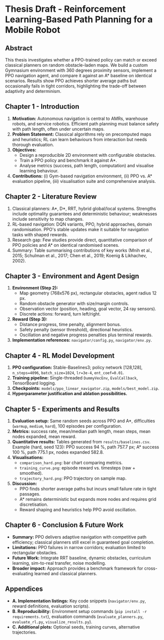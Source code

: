 # Thesis Draft - Reinforcement Learning-Based Path Planning for a Mobile Robot

## Abstract
This thesis investigates whether a PPO-trained policy can match or exceed classical planners on random obstacle-laden maps. We build a custom Gymnasium environment with 360 degrees proximity sensors, implement a PPO navigation agent, and compare it against an A* baseline on identical scenarios. Results show PPO achieves shorter average paths but occasionally fails in tight corridors, highlighting the trade-off between adaptivity and determinism.

## Chapter 1 - Introduction
1. **Motivation:** Autonomous navigation is central to AMRs, warehouse robots, and service robotics. Efficient path planning must balance safety with path length, often under uncertain maps.  
2. **Problem Statement:** Classical algorithms rely on precomputed maps and heuristics; RL can learn behaviours from interaction but needs thorough evaluation.  
3. **Objectives:**  
   - Design a reproducible 2D environment with configurable obstacles.  
   - Train a PPO policy and benchmark it against A*.  
   - Analyse metrics (success, path length, computation) and visualise learning behaviour.  
4. **Contributions:** (i) Gym-based navigation environment, (ii) PPO vs. A* evaluation pipeline, (iii) visualisation suite and comprehensive analysis.

## Chapter 2 - Literature Review
1. Classical planners: A*, D*, RRT, hybrid global/local systems. Strengths include optimality guarantees and deterministic behaviour; weaknesses include sensitivity to map changes.  
2. RL-based navigation: DQN variants, PPO, hybrid approaches, domain randomisation. PPO's stable updates make it suitable for navigation tasks with shaped rewards.  
3. Research gap: Few studies provide direct, quantitative comparison of PPO policies and A* on identical randomised scenes.  
4. Summary: Table summarising contributions of key works (Mnih et al., 2015; Schulman et al., 2017; Chen et al., 2019; Koenig & Likhachev, 2002).

## Chapter 3 - Environment and Agent Design
1. **Environment (Step 2):**  
   - Map geometry (768x576 px), rectangular obstacles, agent radius 12 px.  
   - Random obstacle generator with size/margin controls.  
   - Observation vector (position, heading, goal vector, 24 ray sensors).  
   - Discrete actions: forward, turn left/right.  
2. **Reward (Step 3):**  
   - Distance progress, time penalty, alignment bonus.  
   - Safety penalty (sensor threshold), directional heuristics.  
   - Oscillation and negative progress penalties plus terminal rewards.  
3. **Implementation references:** `navigator/config.py`, `navigator/env.py`.

## Chapter 4 - RL Model Development
1. **PPO configuration:** Stable-Baselines3; policy network [128,128], `n_steps=4096`, `batch_size=1024`, `lr=3e-4`, `ent_coef=0.01`.  
2. **Training pipeline:** Single-threaded `DummyVecEnv`, `EvalCallback`, TensorBoard logging.  
3. **Checkpoints:** `models/ppo_linear_navigator.zip`, `models/best_model.zip`.  
4. **Hyperparameter justification and ablation possibilities.**

## Chapter 5 - Experiments and Results
1. **Evaluation setup:** Same random seeds across PPO and A*, difficulties (`warmup`, `medium`, `hard`), 100 episodes per configuration.  
2. **Metrics:** success rate, mean/median path length, mean steps, mean nodes expanded, mean reward.  
3. **Quantitative results:** Tables generated from `results/baselines.csv`. Example (hard, seed 123): PPO success 94 %, path 757.7 px; A* success 100 %, path 775.1 px, nodes expanded 582.8.  
4. **Visualisations:**  
   - `comparison_hard.png`: bar chart comparing metrics.  
   - `training_curve.png`: episode reward vs. timesteps (raw + smoothed).  
   - `trajectory_hard.png`: PPO trajectory on sample map.  
5. **Discussion:**  
   - PPO finds shorter average paths but incurs small failure rate in tight passages.  
   - A* remains deterministic but expands more nodes and requires grid discretisation.  
   - Reward shaping and heuristics help PPO avoid oscillation.

## Chapter 6 - Conclusion & Future Work
- **Summary:** PPO delivers adaptive navigation with competitive path efficiency; classical planners still excel in guaranteed goal completion.
- **Limitations:** PPO failures in narrow corridors; evaluation limited to rectangular obstacles.  
- **Future Work:** Integrate RRT baseline, dynamic obstacles, curriculum learning, sim-to-real transfer, noise modelling.  
- **Broader impact:** Approach provides a benchmark framework for cross-evaluating learned and classical planners.

## Appendices
- **A. Implementation listings:** Key code snippets (`navigator/env.py`, reward definitions, evaluation scripts).  
- **B. Reproducibility:** Environment setup commands (`pip install -r requirements.txt`), evaluation commands (`evaluate_planners.py`, `evaluate_rl.py`, `visualize_results.py`).  
- **C. Additional plots:** Optional seeds, training curves, alternative trajectories.
